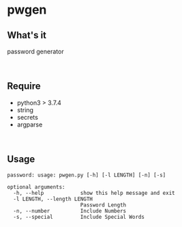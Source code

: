 # pwgen
## What's it
password generator

<br />

## Require
- python3 > 3.7.4
- string
- secrets
- argparse

<br />

## Usage
```
password: usage: pwgen.py [-h] [-l LENGTH] [-n] [-s]

optional arguments:
  -h, --help            show this help message and exit
  -l LENGTH, --length LENGTH
                        Password Length
  -n, --number          Include Numbers
  -s, --special         Include Special Words
```
